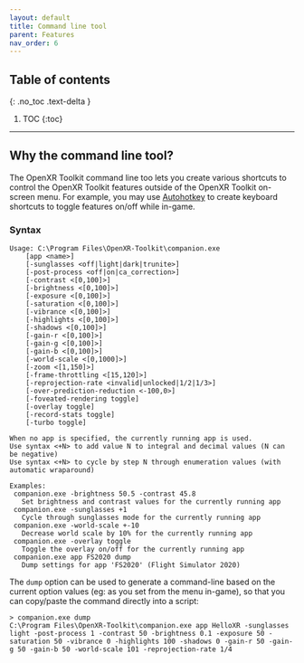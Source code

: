 ```yaml
---
layout: default
title: Command line tool
parent: Features
nav_order: 6
---
```


## Table of contents
{: .no_toc .text-delta }

1. TOC
{:toc}

---

## Why the command line tool?

The OpenXR Toolkit command line too lets you create various shortcuts to control the OpenXR Toolkit features outside of the OpenXR Toolkit on-screen menu. For example, you may use [Autohotkey](https://lexikos.github.io/v2/docs/Tutorial.htm#s12) to create keyboard shortcuts to toggle features on/off while in-game.

### Syntax

```
Usage: C:\Program Files\OpenXR-Toolkit\companion.exe
    [app <name>]
    [-sunglasses <off|light|dark|trunite>]
    [-post-process <off|on|ca_correction>]
    [-contrast <[0,100]>]
    [-brightness <[0,100]>]
    [-exposure <[0,100]>]
    [-saturation <[0,100]>]
    [-vibrance <[0,100]>]
    [-highlights <[0,100]>]
    [-shadows <[0,100]>]
    [-gain-r <[0,100]>]
    [-gain-g <[0,100]>]
    [-gain-b <[0,100]>]
    [-world-scale <[0,1000]>]
    [-zoom <[1,150]>]
    [-frame-throttling <[15,120]>]
    [-reprojection-rate <invalid|unlocked|1/2|1/3>]
    [-over-prediction-reduction <-100,0>]
    [-foveated-rendering toggle]
    [-overlay toggle]
    [-record-stats toggle]
    [-turbo toggle]

When no app is specified, the currently running app is used.
Use syntax <+N> to add value N to integral and decimal values (N can be negative)
Use syntax <+N> to cycle by step N through enumeration values (with automatic wraparound)

Examples:
 companion.exe -brightness 50.5 -contrast 45.8
   Set brightness and contrast values for the currently running app
 companion.exe -sunglasses +1
   Cycle through sunglasses mode for the currently running app
 companion.exe -world-scale +-10
   Decrease world scale by 10% for the currently running app
 companion.exe -overlay toggle
   Toggle the overlay on/off for the currently running app
 companion.exe app FS2020 dump
   Dump settings for app 'FS2020' (Flight Simulator 2020)
```

The `dump` option can be used to generate a command-line based on the current option values (eg: as you set from the menu in-game), so that you can copy/paste the command directly into a script:

```
> companion.exe dump
C:\Program Files\OpenXR-Toolkit\companion.exe app HelloXR -sunglasses light -post-process 1 -contrast 50 -brightness 0.1 -exposure 50 -saturation 50 -vibrance 0 -highlights 100 -shadows 0 -gain-r 50 -gain-g 50 -gain-b 50 -world-scale 101 -reprojection-rate 1/4
```
